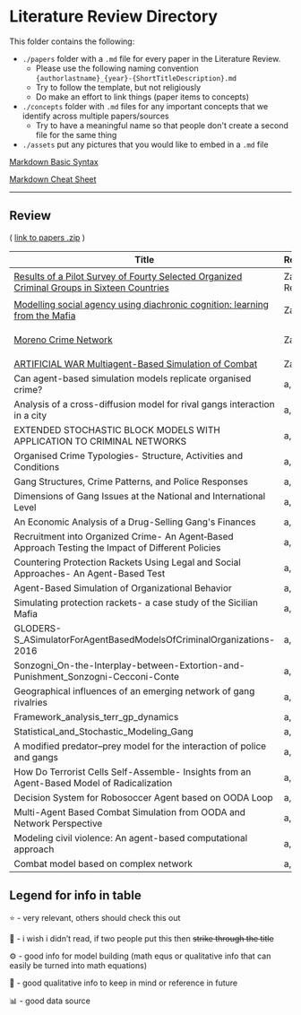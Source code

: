 # Literature Review Directory

This folder contains the following:

- `./papers` folder with a `.md` file for every paper in the Literature Review.  
  - Please use the following naming convention `{authorlastname}_{year}-{ShortTitleDescription}.md`
  - Try to follow the template, but not religiously
  - Do make an effort to link things (paper items to concepts)
- `./concepts` folder with `.md` files for any important concepts that we identify across multiple papers/sources
  - Try to have a meaningful name so that people don't create a second file for the same thing
- `./assets` put any pictures that you would like to embed in a `.md` file


[Markdown Basic Syntax](https://www.markdownguide.org/basic-syntax/)

[Markdown Cheat Sheet](https://www.markdownguide.org/cheat-sheet/)

***

## Review
( [link to papers .zip](https://drive.google.com/file/d/1Caj1-BxPCh3UhtOzkxZGo1o9aK6tjBJ6/view?usp=sharing) )

| Title | Reviewers | Info |
| ----------- | ----------- | ----------- |
| [Results of a Pilot Survey of Fourty Selected Organized Criminal Groups in Sixteen Countries](./papers/UNODC_2002-SurveyOrganizedCriminalGroups.md) | Zach, Renjie | ⭐️ ⚙️ 📕
| [Modelling social agency using diachronic cognition: learning from the Mafia](./papers/Neumann_2016-ModellingSocialAgencyInMafia.md) | Zach, b | 📕
| [Moreno Crime Network](./papers/Rossi_2015-MorenoCrimeNetwork.md) | Zach, b | ⭐️ 📊
| [ARTIFICIAL WAR Multiagent-Based Simulation of Combat](./papers/Ilachinski_2004-ArtificialWar.md) | Zach, b | ⚙️
| Can agent-based simulation models replicate organised crime? | a, b |
| Analysis of a cross-diffusion model for rival gangs interaction in a city | a, b |
| EXTENDED STOCHASTIC BLOCK MODELS WITH APPLICATION TO CRIMINAL NETWORKS | a, b |
| Organised Crime Typologies- Structure, Activities and Conditions | a, b |
| Gang Structures, Crime Patterns, and Police Responses | a, b |
| Dimensions of Gang Issues at the National and International Level | a, b |
| An Economic Analysis of a Drug-Selling Gang's Finances | a, b |
| Recruitment into Organized Crime- An Agent‑Based Approach Testing the Impact of Different Policies | a, b |
| Countering Protection Rackets Using Legal and Social Approaches- An Agent-Based Test | a, b |
| Agent-Based Simulation of Organizational Behavior | a, b |
| Simulating protection rackets- a case study of the Sicilian Mafia | a, b |
| GLODERS-S_ASimulatorForAgentBasedModelsOfCriminalOrganizations-2016 | a, b |
| Sonzogni_On-the-Interplay-between-Extortion-and-Punishment_Sonzogni-Cecconi-Conte | a, b |
| Geographical influences of an emerging network of gang rivalries | a, b |
| Framework_analysis_terr_gp_dynamics | a, b |
| Statistical_and_Stochastic_Modeling_Gang | a, b |
| A modified predator–prey model for the interaction of police and gangs | a, b |
| How Do Terrorist Cells Self-Assemble- Insights from an Agent-Based Model of Radicalization | a, b |
| Decision System for Robosoccer Agent based on OODA Loop | a, b |
| Multi-Agent Based Combat Simulation from OODA and Network Perspective | a, b |
| Modeling civil violence: An agent-based computational approach | a, b |
| Combat model based on complex network | a, b |






## Legend for info in table
⭐️ - very relevant, others should check this out

🙈 - i wish i didn’t read, if two people put this then ~~strike through the title~~

⚙️ - good info for model building (math equs or qualitative info that can easily be turned into math equations)

📕 - good qualitative info to keep in mind or reference in future

📊 - good data source

